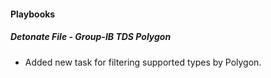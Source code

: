 
#### Playbooks

##### Detonate File - Group-IB TDS Polygon

- Added new task for filtering supported types by Polygon.
